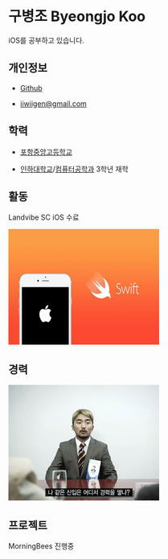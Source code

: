 # 구병조 Byeongjo Koo
iOS를 공부하고 있습니다.

## 개인정보

* [Github](https://github.com/gen-com)

* iiwiigen@gmail.com

## 학력

* [포항중앙고등학교](http://school.gyo6.net/pojungang)

* [인하대학교](http://www.inha.ac.kr/mbshome/mbs/kr/index.do)/[컴퓨터공학과](http://www.inha.ac.kr/cop/search/introList.do?siteId=kr&deptCode=1184&majorCodeH=217&majorCodeS=0009&codeS=0183&id=kr_030201190000) 3학년 재학

## 활동

Landvibe SC iOS 수료

<img src="/image/iOS.jpg" width="300" height="230">

## 경력

<img src="/image/IwannaDo.png" width="300" height="230">


## 프로젝트

MorningBees 진행중
